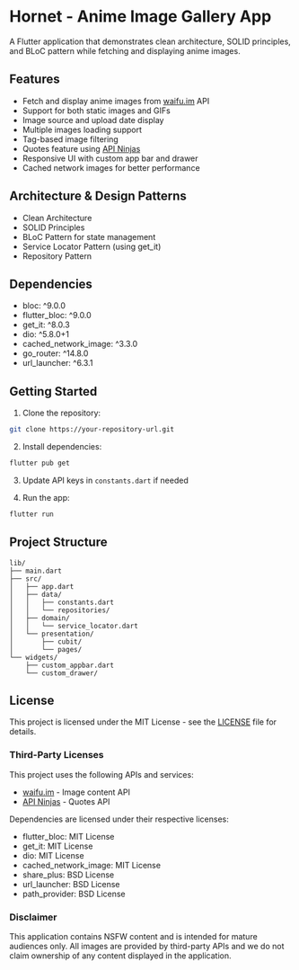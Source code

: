 # Hornet - Anime Image Gallery App

A Flutter application that demonstrates clean architecture, SOLID principles, and BLoC pattern while fetching and displaying anime images.

## Features

- Fetch and display anime images from [waifu.im](https://waifu.im) API
- Support for both static images and GIFs
- Image source and upload date display
- Multiple images loading support
- Tag-based image filtering
- Quotes feature using [API Ninjas](https://api-ninjas.com)
- Responsive UI with custom app bar and drawer
- Cached network images for better performance

## Architecture & Design Patterns

- Clean Architecture
- SOLID Principles
- BLoC Pattern for state management
- Service Locator Pattern (using get_it)
- Repository Pattern

## Dependencies

- bloc: ^9.0.0
- flutter_bloc: ^9.0.0
- get_it: ^8.0.3
- dio: ^5.8.0+1
- cached_network_image: ^3.3.0
- go_router: ^14.8.0
- url_launcher: ^6.3.1

## Getting Started

1. Clone the repository:
```bash
git clone https://your-repository-url.git
```

2. Install dependencies:
```bash
flutter pub get
```

3. Update API keys in `constants.dart` if needed

4. Run the app:
```bash
flutter run
```

## Project Structure

```
lib/
├── main.dart
├── src/
│   ├── app.dart
│   ├── data/
│   │   ├── constants.dart
│   │   └── repositories/
│   ├── domain/
│   │   └── service_locator.dart
│   └── presentation/
│       ├── cubit/
│       └── pages/
└── widgets/
    ├── custom_appbar.dart
    └── custom_drawer/
```

## License

This project is licensed under the MIT License - see the [LICENSE](LICENSE) file for details.

### Third-Party Licenses

This project uses the following APIs and services:
- [waifu.im](https://waifu.im) - Image content API
- [API Ninjas](https://api-ninjas.com) - Quotes API

Dependencies are licensed under their respective licenses:
- flutter_bloc: MIT License
- get_it: MIT License
- dio: MIT License
- cached_network_image: MIT License
- share_plus: BSD License
- url_launcher: BSD License
- path_provider: BSD License

### Disclaimer

This application contains NSFW content and is intended for mature audiences only.
All images are provided by third-party APIs and we do not claim ownership of any content displayed in the application.
